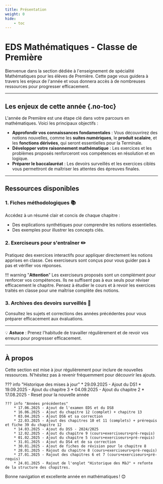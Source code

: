 ```yaml
---
title: Présentation
weight: 0
hide: 
    - toc
---
```


# EDS Mathématiques - Classe de Première

Bienvenue dans la section dédiée à l'enseignement de spécialité Mathématiques pour les élèves de Première. Cette page vous guidera à travers les enjeux de l'année et vous donnera accès à de nombreuses ressources pour progresser efficacement.

---

## Les enjeux de cette année {.no-toc}

L'année de Première est une étape clé dans votre parcours en mathématiques. Voici les principaux objectifs :

- **Approfondir vos connaissances fondamentales** : Vous découvrirez des notions nouvelles, comme les **suites numériques**, le **produit scalaire**, et les **fonctions dérivées**, qui seront essentielles pour la Terminale.
- **Développer votre raisonnement mathématique** : Les exercices et les problèmes proposés renforceront vos compétences en résolution et en logique.
- **Préparer le baccalauréat** : Les devoirs surveillés et les exercices ciblés vous permettront de maîtriser les attentes des épreuves finales.

---

## Ressources disponibles

### 1. **Fiches méthodologiques 📚**
Accédez à un résumé clair et concis de chaque chapitre :

* Des explications synthétiques pour comprendre les notions essentielles.
* Des exemples pour illustrer les concepts clés.

### 2. **Exerciseurs pour s'entraîner ✏️**
Pratiquez des exercices interactifs pour appliquer directement les notions apprises en classe. Ces exerciseurs sont conçus pour vous guider pas à pas et vérifier vos réponses.

!!! warning "**Attention**" 
    Les exerciseurs proposés sont un complément pour renforcer vos compétences. Ils ne suffisent pas à eux seuls pour réviser efficacement le chapitre. Pensez à étudier le cours et à revoir les exercices traités en classe pour une maîtrise complète des notions.

### 3. **Archives des devoirs surveillés 📄**
Consultez les sujets et corrections des années précédentes pour vous préparer efficacement aux évaluations.

---

💡 **Astuce** : Prenez l'habitude de travailler régulièrement et de revoir vos erreurs pour progresser efficacement.

---

## À propos
Cette section est mise à jour régulièrement pour inclure de nouvelles ressources. N'hésitez pas à revenir fréquemment pour découvrir les ajouts.

??? info "Historique des mises à jour"
    * 29.09.2025 - Ajout du DS1
    * 19.09.2025 - Ajout du chapitre 3
    * 04.09.2025 - Ajout du chapitre 2
    * 17.08.2025 - Reset pour la nouvelle année
    

    ??? info "Années précédentes"
        * 17.06.2025 - Ajout de l'examen EDS et du DS8
        * 16.06.2025 - Ajout du chapitre 12 (complet) + chapitre 13
        * 03.04.2025 - Ajout DS6 et sa correction
        * 22.03.2025 - Ajout des chapitres 10 et 11 (complets) + prérequis et fiche 39 du chapitre 12
        * 14.03.2025 - Ajout du DS5 - 2024/2025
        * 12.02.2025 - Ajout du chapitre 9 (cours+exerciseurs+pré-requis)
        * 01.02.2025 - Ajout du chapitre 5 (cours+exerciseurs+pré-requis)
        * 31.01.2025 - Ajout du DS4 et de sa correction
        * 30.01.2025 - Ajout de fiches de révision pour le chapitre 8
        * 28.01.2025 - Rajout du chapitre 8 (cours+exerciseurs+pré-requis)
        * 27.01.2025 - Rajout des chapitres 6 et 7 (cours+exerciseurs+pré-requis)
        * 24.01.2025 - Rajout de l'onglet "Historique des MàJ" + refonte de la structure des chapitres.



Bonne navigation et excellente année en mathématiques ! 😊